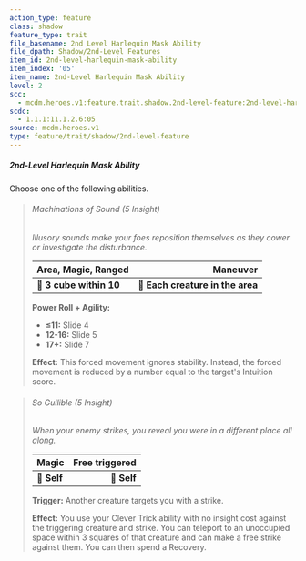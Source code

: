 ```yaml
---
action_type: feature
class: shadow
feature_type: trait
file_basename: 2nd Level Harlequin Mask Ability
file_dpath: Shadow/2nd-Level Features
item_id: 2nd-level-harlequin-mask-ability
item_index: '05'
item_name: 2nd-Level Harlequin Mask Ability
level: 2
scc:
  - mcdm.heroes.v1:feature.trait.shadow.2nd-level-feature:2nd-level-harlequin-mask-ability
scdc:
  - 1.1.1:11.1.2.6:05
source: mcdm.heroes.v1
type: feature/trait/shadow/2nd-level-feature
---
```


##### 2nd-Level Harlequin Mask Ability

Choose one of the following abilities.

<!-- -->
> ###### Machinations of Sound (5 Insight)
>
> *Illusory sounds make your foes reposition themselves as they cower or investigate the disturbance.*
>
> | **Area, Magic, Ranged** |                     **Maneuver** |
> | ----------------------- | -------------------------------: |
> | **📏 3 cube within 10** | **🎯 Each creature in the area** |
>
> **Power Roll + Agility:**
>
> - **≤11:** Slide 4
> - **12-16:** Slide 5
> - **17+:** Slide 7
>
> **Effect:** This forced movement ignores stability. Instead, the forced movement is reduced by a number equal to the target's Intuition score.

<!-- -->
> ###### So Gullible (5 Insight)
>
> *When your enemy strikes, you reveal you were in a different place all along.*
>
> | **Magic**   | **Free triggered** |
> | ----------- | -----------------: |
> | **📏 Self** |        **🎯 Self** |
>
> **Trigger:** Another creature targets you with a strike.
>
> **Effect:** You use your Clever Trick ability with no insight cost against the triggering creature and strike. You can teleport to an unoccupied space within 3 squares of that creature and can make a free strike against them. You can then spend a Recovery.
